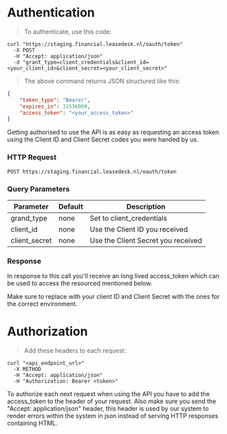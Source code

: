 # Authentication

> To authenticate, use this code:

```shell
curl "https://staging.financial.leasedesk.nl/oauth/token"
  -X POST
  -H "Accept: application/json" 
  -d "grant_type=client_credentials&client_id=<your_client_id>&client_secret=<your_client_secret>"
```

> The above command returns JSON structured like this:

```json
{
    "token_type": "Bearer",
    "expires_in": 31536000,
    "access_token": "<your_access_token>"
}
```

Getting authorised to use the API is as easy as requesting an access token using the Client ID and Client Secret codes you were handed by us.

### HTTP Request

`POST https://staging.financial.leasedesk.nl/oauth/token` 

### Query Parameters

Parameter | Default | Description
--------- | ------- | -----------
grand_type | none | Set to client_credentials
client_id | none | Use the Client ID you received
client_secret | none | Use the Client Secret you received

### Response

In response to this call you'll receive an long lived access_token which can be used to access the resourced mentioned below.

<aside class="notice">
Make sure to replace with your client ID and Client Secret with the ones for the correct environment.
</aside>

# Authorization

> Add these headers to each request:

```shell
curl "<api_endpoint_url>"
  -X METHOD
  -H "Accept: application/json" 
  -H "Authorization: Bearer <token>" 
```

To authorize each next request when using the API you have to add the access_token to the header of your request. Also make sure you send the "Accept: application/json" header, this header is used by our system to render errors within the system in json instead of serving HTTP responses containing HTML.